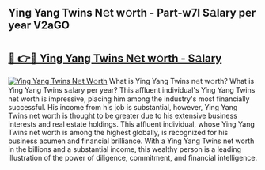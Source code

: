## Ying Yang Twins N𝚎t w𝚘rth - Part-w7I S𝚊lary per year V2aGO

# <h2><a href="http://gc4e59.nevu.top/?p=Ying+Yang+Twins">🔗 👉🔴 Ying Yang Twins N𝚎t w𝚘rth - S𝚊lary</a></h2>

[![Ying Yang Twins N𝚎t W𝚘rth](https://i.imgur.com/Oavwk0R.jpeg)](http://gc4e59.nevu.top/?p=Ying+Yang+Twins)
What is Ying Yang Twins n𝚎t w𝚘rth? What is Ying Yang Twins s𝚊lary per year?
This affluent individual's Ying Yang Twins net worth is impressive, placing him among the industry's most financially successful. His income from his job is substantial, however, Ying Yang Twins net worth is thought to be greater due to his extensive business interests and real estate holdings. This affluent individual, whose Ying Yang Twins net worth is among the highest globally, is recognized for his business acumen and financial brilliance. With a Ying Yang Twins net worth in the billions and a substantial income, this wealthy person is a leading illustration of the power of diligence, commitment, and financial intelligence.
